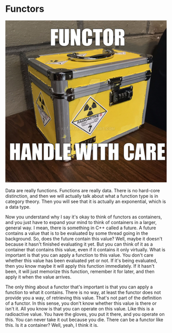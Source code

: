 # Functors

![functor_in_a_box](functor.jpg)


Data are really functions. Functions are really data. There is no hard-core distinction, and then we will actually talk about what a function type is in category theory. Then you will see that it is actually an exponential, which is a data type.
  
Now you understand why I say it's okay to think of functors as containers, and you just have to expand your mind to think of containers in a larger, general way. I mean, there is something in C++ called a future. A future contains a value that is to be evaluated by some thread going in the background. So, does the future contain this value? Well, maybe it doesn't because it hasn't finished evaluating it yet. But you can think of it as a container that contains this value, even if it contains it only virtually. What is important is that you can apply a function to this value. You don't care whether this value has been evaluated yet or not. If it's being evaluated, then you know maybe it will apply this function immediately. If it hasn't been, it will just memorize this function, remember it for later, and then apply it when the value arrives.

The only thing about a functor that's important is that you can apply a function to what it contains. There is no way, at least the functor does not provide you a way, of retrieving this value. That's not part of the definition of a functor. In this sense, you don't know whether this value is there or isn't it. All you know is that you can operate on this value. Like this is a radioactive value. You have the gloves, you put it there, and you operate on this. You can never take it out because you die. There can be a functor like this. Is it a container? Well, yeah, I think it is.